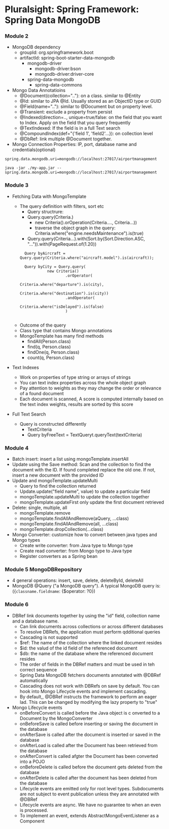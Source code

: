 # Pluralsight: Spring Framework: Spring Data MongoDB

### Module 2
* MongoDB dependency
  * groupId: org.springframework.boot
  * artifactId: spring-boot-starter-data-mongodb
    * mongodb-driver
      * mongodb-driver:bson
      * mongodb-driver:driver-core
    * spring-data-mongodb
      * spring-data-commons
* Mongo Data Annotatioins
  * @Document(collection=".."): on a class. similar to @Entity
  * @Id: similar to JPA @Id. Usually stored as an ObjectID type or GUID
  * @Field(name=".."): similar to @Document but on property level.
  * @Transient: exclude a property from persist
  * @Indexed(direction=.., unique=true/false: on the field that you want to Index. Apply on the field that you query frequently
  * @TextIndexed: If the field is in a full Text search
  * @CompoundIndex(def="{'field 1', 'field2'...}): on collection level
  * @DbRef: link multiple @Document together. 
* Mongo Connection Properties: IP, port, database name and credentials(optional)
```
spring.data.mongodb.uri=mongodb://localhost:27017/airportmanagement

java -jar ./my-app.jar --spring.data.mongodb.uri=mongodb://localhost:27017/airportmanagement

```
### Module 3
* Fetching Data with MongoTemplate
  * The query definition with filters, sort etc
    * Query structrure: 
     * Query.query(Criteria.) 
       * new Criteria().orOperation(Criteria...., Criteria...))
       * traverse the object graph in the query: Criteria.where("engine.needsMaintenance").is(true)
     * Query.query(Criteria...).with(Sort.by(Sort.Direction.ASC, "...")).with(PageRequest.of(1.20))
    ```
      Query byAircraft = Query.query(Criteria.where("aircraft.model").is(aircraft));
      
      Query byCity = Query.query(
                new Criteria()
                        .orOperator(
                                Criteria.where("departure").is(city),
                                Criteria.where("destination").is(city))
                        .andOperator(
                                Criteria.where("isDelayed").is(false)
                        )
                        
    ``` 
  * Outcome of the query
  * Class type that contains Mongo annotations
  * MongoTemplate has many find methods
    * findAll(Person.class)
    * find(q, Person.class)
    * findOne(q, Person.class)
    * count(q, Person.class)
  
* Text Indexes
  * Work on properties of type string or arrays of strings
  * You can text index properties across the whole object graph
  * Pay attention to weights as they may change the order or relevance of a found document
  * Each document is scanned, A score is computed internally based on the text index weights, results are sorted by this score
* Full Text Search
  * Query is constructed differently
    * TextCriteria
    * Query byFreeText = TextQueryt.queryText(textCriteria)

### Module 4
* Batch insert: insert a list using mongoTemplate.insertAll
* Update using the Save method: Scan and the collection to find the document with the ID. If found completed replace the old one. If not, insert a new document with the provided ID
* Update and mongoTemplate.updateMulti
  * Query to find the collection returned
  * Update.update("field name", value) to update a particular field
  * mongoTemplate.updateMulti to update the collection together
  * mongoTemplate.updateFirst only update the first document retrieved
* Delete: single, multiple, all
  * mongoTemplate.remove
  * mongoTemplate.findAllAndRemove(aQuery, ...class)
  * mongoTemplate.findAllAndRemove(all, ...class)
  * mongoTemplate.dropCollection(...class)
* Mongo Converter: customize how to convert between java types and Mongo types
  * Create write converter: from Java type to Mongo type
  * Create read converter: from Mongo type to Java type
  * Register converters as a Spring bean

### Module 5 MongoDBRepository
* 4 general operations: insert, save, delete, deleteById, deleteAll
* MongoDB @Query ("a MongoDB query"). A typical MongoDB query is:  ({`classname.fieldname`: {$operator: ?0})
### Module 6
* DBRef link documents together by using the "id" field, collection name and a database name.
  * Can link documents across collections or across different databases
  * To resolve DBRefs, the application must perform qdditional queries
  * Cascading is not supported
  * $ref: The name of the collection where the linked document resides
  * $id: the valud of the id field of the referenced document
  * $db: the name of the database where the referenced document resides
  * The order of fields in the DBRef matters and must be used in teh correct sequence
  * Spring Data MongoDB fetchers documents annotated with @DBRef automatically
  * Cascading does not work with DBRefs on save by default. You can hook into Mongo Lifecycle events and implement cascading.
  * By default,, @DBRef instructs the framework to perform an eager lad. This can be changed by modifying the lazy property to "true"
* Mongo Lifecycle events
  * onBeforeConvert is called before the Java object is c onverted to a Document by the MongoConverter
  * onBeforeSave is called before inserting or saving the document in the database
  * onAfterSave is called after the document is inserted or saved in the database
  * onAfterLoad is called after the Document has been retrieved from the database
  * onAfterConvert is called afgter the Document has been converted into a POJO
  * onBeforeDelete is called before the document gets deleted from the database
  * onAfterDelete is called after the document has been deleted from the database
  * Lifecycle events are emitted only for root level types. Subdocuments are not subject to event publication unless they are annotated with @DBRef
  * Lifecycle events are async. We have no guarantee to when an even is processed.
  * To implement an event, extends AbstractMongoEventListener as a Component


  


